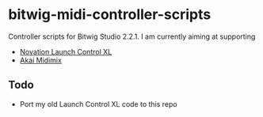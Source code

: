 # bitwig-midi-controller-scripts

Controller scripts for Bitwig Studio 2.2.1. I am currently aiming at supporting 
* [Novation Launch Control XL](https://global.novationmusic.com/launch/launch-control-xl#)
* [Akai Midimix](http://www.akaipro.com/products/recording/midimix)


## Todo
* Port my old Launch Control XL code to this repo
